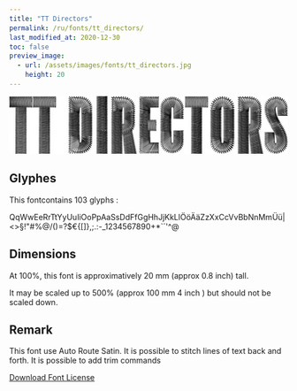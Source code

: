 ```yaml
---
title: "TT Directors"
permalink: /ru/fonts/tt_directors/
last_modified_at: 2020-12-30
toc: false
preview_image:
  - url: /assets/images/fonts/tt_directors.jpg
    height: 20
---
```

![TT Directors](/assets/images/fonts/tt_directors.jpg)

## Glyphes

This fontcontains 103 glyphs :

QqWwEeRrTtYyUuIiOoPpAaSsDdFfGgHhJjKkLlÖöÄäZzXxCcVvBbNnMmÜü|<>§!"#%@/()=?$€{[]}\,;.:-_1234567890+*`´'^@

## Dimensions

At 100%, this font is approximatively 20 mm (approx 0.8 inch) tall.

It may be scaled up to  500% (approx 100 mm 4 inch ) but should not be scaled down.

## Remark
This font use Auto Route Satin.
It is possible to stitch lines of text back and forth.
It is possible to add trim commands


[Download Font License](https://github.com/inkstitch/inkstitch/tree/main/fonts/tt_directors/LICENSE)
